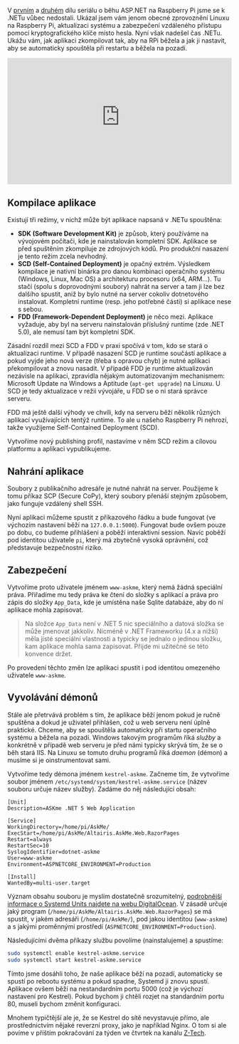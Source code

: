 <!-- dcterms:title = ASP.NET na Raspberry Pi: Kompilace a nasazení .NET aplikace -->
<!-- dcterms:abstract = Ve třetím pokračování našeho seriálu se konečně dostáváme k .NET aplikaci jako takové. Ukážu vám, jak aplikaci zkompilovat a nasadit v režimu SCD (self-contained deployment) a jak nastavit, aby běžela aspoň trochu bezpečně a spouštěla se automaticky. -->
<!-- dcterms:creator = Michal Altair Valášek -->
<!-- x4w:pictureUrl = /perex-pictures/20211028-dotnet-raspi-3.jpg -->
<!-- x4w:pictureWidth = 150 -->
<!-- x4w:pictureHeight = 150 -->
<!-- x4w:coverUrl = /cover-pictures/20211028-dotnet-raspi-3.jpg -->
<!-- x4w:coverCredits = Louis Reed via Unsplash.com -->
<!-- x4w:category = Z-TECH -->
<!-- x4w:category = IT -->
<!-- x4w:serial = ASP.NET na Raspberry Pi -->
<!-- dcterms:dateAccepted = 2021-10-28 -->

V [prvním](https://www.altair.blog/2021/10/dotnet-raspi-1) a [druhém](https://www.altair.blog/2021/10/dotnet-raspi-2) dílu seriálu o běhu ASP.NET na Raspberry Pi jsme se k .NETu vůbec nedostali. Ukázal jsem vám jenom obecné zprovoznění Linuxu na Raspberry Pi, aktualizaci systému a zabezpečení vzdáleného přístupu pomocí kryptografického klíče místo hesla. Nyní však nadešel čas .NETu. Ukážu vám, jak aplikaci zkompilovat tak, aby na RPi běžela a jak ji nastavit, aby se automaticky spouštěla při restartu a běžela na pozadí.

<div style="position:relative;padding-top:56.25%;">
  <iframe src="https://www.youtube-nocookie.com/embed/sv6hc8-YCBc" frameborder="0" allowfullscreen allow="accelerometer; autoplay; encrypted-media; gyroscope; picture-in-picture" style="position:absolute;top:0;left:0;width:100%;height:100%;"></iframe>
</div>

## Kompilace aplikace

Existují tři režimy, v nichž může být aplikace napsaná v .NETu spouštěna:

* **SDK (Software Development Kit)** je způsob, který používáme na vývojovém počítači, kde je nainstalován kompletní SDK. Aplikace se před spuštěním zkompiluje ze zdrojových kódů. Pro produkční nasazení je tento režim zcela nevhodný.
* **SCD (Self-Contained Deployment)** je opačný extrém. Výsledkem kompilace je nativní binárka pro danou kombinaci operačního systému (Windows, Linux, Mac OS) a architekturu procesoru (x64, ARM...). Tu stačí (spolu s doprovodnými soubory) nahrát na server a tam ji lze bez dalšího spustit, aniž by bylo nutné na server cokoliv dotnetového instalovat. Kompletní runtime (resp. jeho potřebné části) si aplikace nese s sebou.
* **FDD (Framework-Dependent Deployment)** je něco mezi. Aplikace vyžaduje, aby byl na serveru nainstalován příslušný runtime (zde .NET 5.0), ale nemusí tam být kompletní SDK.

Zásadní rozdíl mezi SCD a FDD v praxi spočívá v tom, kdo se stará o aktualizaci runtime. V případě nasazení SCD je runtime součástí aplikace a pokud vyjde jeho nová verze (třeba s opravou chyb) je nutné aplikaci překompilovat a znovu nasadit. V případě FDD je runtime aktualizován nezávisle na aplikaci, zpravidla nějakým automatizovaným mechanismem: Microsoft Update na Windows a Aptitude (`apt-get upgrade`) na Linuxu. U SCD je tedy aktualizace v režii vývojáře, u FDD se o ni stará správce serveru.

FDD má ještě další výhody ve chvíli, kdy na serveru běží několik různých aplikací využívajících tentýž runtime. To ale u našeho Raspberry Pi nehrozí, takže využijeme Self-Contained Deployment (SCD).

Vytvoříme nový publishing profil, nastavíme v něm SCD režim a cílovou platformu a aplikaci vypublikujeme.

## Nahrání aplikace

Soubory z publikačního adresáře je nutné nahrát na server. Použijeme k tomu příkaz SCP (Secure CoPy), který soubory přenáší stejným způsobem, jako funguje vzdálený shell SSH.

Nyní aplikaci můžeme spustit z příkazového řádku a bude fungovat (ve výchozím nastavení běží na `127.0.0.1:5000`). Fungovat bude ovšem pouze po dobu, co budeme přihlášeni a poběží interaktivní session. Navíc poběží pod identitou uživatele `pi`, který má zbytečně vysoká oprávnění, což představuje bezpečnostní riziko.

## Zabezpečení

Vytvoříme proto uživatele jménem `www-askme`, který nemá žádná speciální práva. Přiřadíme mu tedy práva ke čtení do složky s aplikací a práva pro zápis do složky `App_Data`, kde je umístěna naše Sqlite databáze, aby do ní aplikace mohla zapisovat.

> Na složce `App_Data` není v .NET 5 nic speciálního a datová složka se může jmenovat jakkoliv. Nicméně v .NET Frameworku (4.x a nižší) měla jisté speciální vlastnosti a typicky se jednalo o jedinou složku, kam aplikace mohla sama zapisovat. Přijde mi užitečné se této konvence držet.

Po provedení těchto změn lze aplikaci spustit i pod identitou omezeného uživatele `www-askme`.

## Vyvolávání démonů

Stále ale přetrvává problém s tím, že aplikace běží jenom pokud je ručně spuštěna a dokud je uživatel přihlášen, což u web serveru není úplně praktické. Chceme, aby se spouštěla automaticky při startu operačního systému a běžela na pozadí. Windows takovým programům říká _služby_ a konkrétně v případě web serveru je před námi typicky skrývá tím, že se o běh stará IIS. Na Linuxu se tomuto druhu programů říká _daemon_ (démon) a musíme si je oinstrumentovat sami.

Vytvoříme tedy démona jménem `kestrel-askme`. Začneme tím, že vytvoříme soubor jménem `/etc/systemd/system/kestrel-askme.service` (název souboru určuje název služby). Zadáme do něj následující obsah:

```
[Unit]
Description=ASKme .NET 5 Web Application

[Service]
WorkingDirectory=/home/pi/AskMe/
ExecStart=/home/pi/AskMe/Altairis.AskMe.Web.RazorPages
Restart=always
RestartSec=10
SyslogIdentifier=dotnet-askme
User=www-askme
Environment=ASPNETCORE_ENVIRONMENT=Production

[Install]
WantedBy=multi-user.target
```

Význam obsahu souboru je myslím dostatečně srozumitelný, [podrobnější informace o Systemd Units najdete na webu DigitalOcean](https://www.digitalocean.com/community/tutorials/understanding-systemd-units-and-unit-files). V zásadě určuje jaký program (`/home/pi/AskMe/Altairis.AskMe.Web.RazorPages`) se má spustit, v jakém adresáři (`/home/pi/AskMe/`), pod jakou identitou (`www-askme`) a s jakými proměnnými prostředí (`ASPNETCORE_ENVIRONMENT=Production`).

Následujícími dvěma příkazy službu povolíme (nainstalujeme) a spustíme:

```sh
sudo systemctl enable kestrel-askme.service
sudo systemctl start kestrel-askme.service
```

Tímto jsme dosáhli toho, že naše aplikace běží na pozadí, automaticky se spustí po rebootu systému a pokud spadne, Systemd ji znovu spustí. Aplikace ovšem běží na nestandardním portu 5000 (což je výchozí nastavení pro Kestrel). Pokud bychom ji chtěli rozjet na standardním portu 80, museli bychom změnit konfiguraci.

Mnohem typičtější ale je, že se Kestrel do sítě nevystavuje přímo, ale prostřednictvím nějaké reverzní proxy, jako je například Nginx. O tom si ale povíme v příštím pokračování za týden ve čtvrtek na kanálu [Z-Tech](https://www.ztech.cz/).
